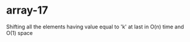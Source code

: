 # array-17
Shifting all the elements  having value equal to 'k' at last in O(n) time and O(1) space 
